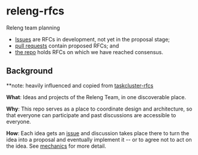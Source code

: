 # releng-rfcs
Releng team planning

* [Issues](https://github.com/mozilla-releng/releng-rfcs/issues) are RFCs in development, not yet in the proposal stage;
* [pull requests](https://github.com/mozilla-releng/releng-rfcs/pulls) contain proposed RFCs; and
* [the repo](rfcs/) holds RFCs on which we have reached consensus.

## Background

**note: heavily influenced and copied from [taskcluster-rfcs](https://github.com/taskcluster/taskcluster-rfcs)

**What**: Ideas and projects of the Releng Team, in one discoverable place.

**Why**: This repo serves as a place to coordinate design and architecture, so that everyone can participate and past discussions are accessible to everyone.

**How**: Each idea gets an [issue](https://github.com/mozilla-releng/releng-rfcs/issues) and discussion takes place there to turn the idea into a proposal and eventually implement it -- or to agree not to act on the idea. See [mechanics](mechanics.md) for more detail.
